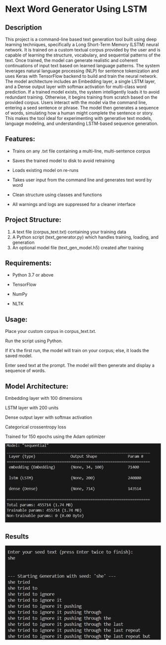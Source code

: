 # Next Word Generator Using LSTM

## Description

This project is a command-line based text generation tool built using deep learning techniques, specifically a Long Short-Term Memory (LSTM) neural network. It is trained on a custom textual corpus provided by the user and is capable of learning the structure, vocabulary, and sequential patterns of the text. Once trained, the model can generate realistic and coherent continuations of input text based on learned language patterns.
The system leverages natural language processing (NLP) for sentence tokenization and uses Keras with TensorFlow backend to build and train the neural network. The model architecture includes an Embedding layer, a single LSTM layer, and a Dense output layer with softmax activation for multi-class word prediction.
If a trained model exists, the system intelligently loads it to avoid redundant training. Otherwise, it begins training from scratch based on the provided corpus.
Users interact with the model via the command line, entering a seed sentence or phrase. The model then generates a sequence of words, simulating how a human might complete the sentence or story. This makes the tool ideal for experimenting with generative text models, language modeling, and understanding LSTM-based sequence generation.

## Features:

- Trains on any .txt file containing a multi-line, multi-sentence corpus

- Saves the trained model to disk to avoid retraining

- Loads existing model on re-runs

- Takes user input from the command line and generates text word by word

- Clean structure using classes and functions

- All warnings and logs are suppressed for a cleaner interface

## Project Structure:

1. A text file (corpus_text.txt) containing your training data
2. A Python script (text_generator.py) which handles training, loading, and generation
3. An optional model file (text_gen_model.h5) created after training

## Requirements:

- Python 3.7 or above

- TensorFlow

- NumPy

- NLTK

## Usage:

Place your custom corpus in corpus_text.txt.

Run the script using Python.

If it's the first run, the model will train on your corpus; else, it loads the saved model.

Enter seed text at the prompt. The model will then generate and display a sequence of words.

## Model Architecture:

Embedding layer with 100 dimensions

LSTM layer with 200 units

Dense output layer with softmax activation

Categorical crossentropy loss

Trained for 150 epochs using the Adam optimizer

![Architecture](Architecture_overview.png)

## Results
![Results](Results.png)
